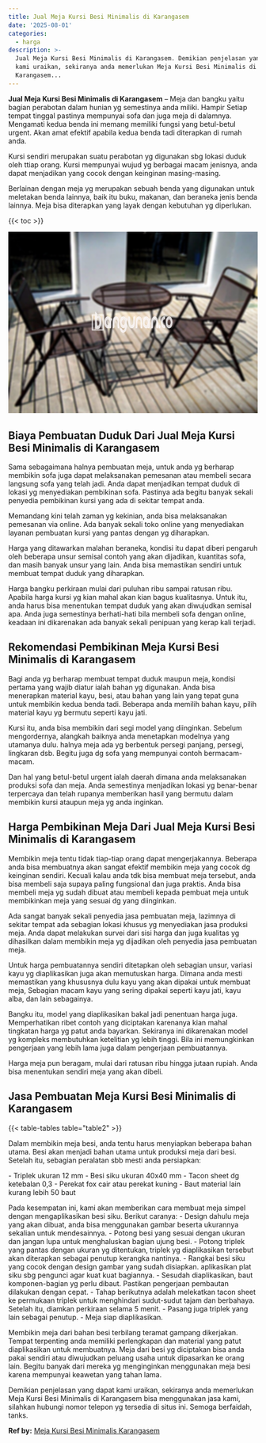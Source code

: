 ```yaml
---
title: Jual Meja Kursi Besi Minimalis di Karangasem
date: '2025-08-01'
categories:
  - harga
description: >-
  Jual Meja Kursi Besi Minimalis di Karangasem. Demikian penjelasan yang dapat
  kami uraikan, sekiranya anda memerlukan Meja Kursi Besi Minimalis di
  Karangasem...
---
```


**Jual Meja Kursi Besi Minimalis di Karangasem** – Meja dan bangku yaitu bagian perabotan dalam hunian yg semestinya anda miliki. Hampir Setiap tempat tinggal pastinya mempunyai sofa dan juga meja di dalamnya. Mengamati kedua benda ini memang memiliki fungsi yang betul-betul urgent. Akan amat efektif apabila kedua benda tadi diterapkan di rumah anda.

Kursi sendiri merupakan suatu perabotan yg digunakan sbg lokasi duduk oleh ttiap orang. Kursi mempunyai wujud yg berbagai macam jenisnya, anda dapat menjadikan yang cocok dengan keinginan masing-masing.

Berlainan dengan meja yg merupakan sebuah benda yang digunakan untuk meletakan benda lainnya, baik itu buku, makanan, dan beraneka jenis benda lainnya. Meja bisa diterapkan yang layak dengan kebutuhan yg diperlukan.

{{< toc >}}

![Jual Meja Kursi Besi Minimalis di Karangasem](/images/jual-meja-besi-murah30.png)

## Biaya Pembuatan Duduk Dari Jual Meja Kursi Besi Minimalis di Karangasem

Sama sebagaimana halnya pembuatan meja, untuk anda yg berharap membikin sofa juga dapat melaksanakan pemesanan atau membeli secara langsung sofa yang telah jadi. Anda dapat menjadikan tempat duduk di lokasi yg menyediakan pembikinan sofa. Pastinya ada begitu banyak sekali penyedia pembikinan kursi yang ada di sekitar tempat anda.

Memandang kini telah zaman yg kekinian, anda bisa melaksanakan pemesanan via online. Ada banyak sekali toko online yang menyediakan layanan pembuatan kursi yang pantas dengan yg diharapkan.

Harga yang ditawarkan malahan beraneka, kondisi itu dapat diberi pengaruh oleh beberapa unsur semisal contoh yang akan dijadikan, kuantitas sofa, dan masih banyak unsur yang lain. Anda bisa memastikan sendiri untuk membuat tempat duduk yang diharapkan.

Harga bangku perkiraan mulai dari puluhan ribu sampai ratusan ribu. Apabila harga kursi yg kian mahal akan kian bagus kualitasnya. Untuk itu, anda harus bisa menentukan tempat duduk yang akan diwujudkan semisal apa. Anda juga semestinya berhati-hati bila membeli sofa dengan online, keadaan ini dikarenakan ada banyak sekali penipuan yang kerap kali terjadi.

## Rekomendasi Pembikinan Meja Kursi Besi Minimalis di Karangasem

Bagi anda yg berharap membuat tempat duduk maupun meja, kondisi pertama yang wajib diatur ialah bahan yg digunakan. Anda bisa menerapkan material kayu, besi, atau bahan yang lain yang tepat guna untuk membikin kedua benda tadi. Beberapa anda memilih bahan kayu, pilih material kayu yg bermutu seperti kayu jati.

Kursi itu, anda bisa membikin dari segi model yang diinginkan. Sebelum mengordernya, alangkah baiknya anda menetapkan modelnya yang utamanya dulu. halnya meja ada yg berbentuk persegi panjang, persegi, lingkaran dsb. Begitu juga dg sofa yang mempunyai contoh bermacam-macam.

Dan hal yang betul-betul urgent ialah daerah dimana anda melaksanakan produksi sofa dan meja. Anda semestinya menjadikan lokasi yg benar-benar terpercaya dan telah rupanya memberikan hasil yang bermutu dalam membikin kursi ataupun meja yg anda inginkan.

## Harga Pembikinan Meja Dari Jual Meja Kursi Besi Minimalis di Karangasem

Membikin meja tentu tidak tiap-tiap orang dapat mengerjakannya. Beberapa anda bisa membuatnya akan sangat efektif membikin meja yang cocok dg keinginan sendiri. Kecuali kalau anda tdk bisa membuat meja tersebut, anda bisa membeli saja supaya paling fungsional dan juga praktis. Anda bisa membeli meja yg sudah dibuat atau membeli kepada pembuat meja untuk membikinkan meja yang sesuai dg yang diinginkan.

Ada sangat banyak sekali penyedia jasa pembuatan meja, lazimnya di sekitar tempat ada sebagian lokasi khusus yg menyediakan jasa produksi meja. Anda dapat melakukan survei dari sisi harga dan juga kualitas yg dihasilkan dalam membikin meja yg dijadikan oleh penyedia jasa pembuatan meja.

Untuk harga pembuatannya sendiri ditetapkan oleh sebagian unsur, variasi kayu yg diaplikasikan juga akan memutuskan harga. Dimana anda mesti memastikan yang khususnya dulu kayu yang akan dipakai untuk membuat meja, Sebagian macam kayu yang sering dipakai seperti kayu jati, kayu alba, dan lain sebagainya.

Bangku itu, model yang diaplikasikan bakal jadi penentuan harga juga. Memperhatikan ribet contoh yang diciptakan karenanya kian mahal tingkatan harga yg patut anda bayarkan. Sekiranya ini dikarenakan model yg kompleks membutuhkan ketelitian yg lebih tinggi. Bila ini memungkinkan pengerjaan yang lebih lama juga dalam pengerjaan pembuatannya.

Harga meja pun beragam, mulai dari ratusan ribu hingga jutaan rupiah. Anda bisa menentukan sendiri meja yang akan dibeli.

## Jasa Pembuatan Meja Kursi Besi Minimalis di Karangasem

{{< table-tables table="table2" >}}

Dalam membikin meja besi, anda tentu harus menyiapkan beberapa bahan utama. Besi akan menjadi bahan utama untuk produksi meja dari besi. Setelah itu, sebagian peralatan sbb mesti anda persiapkan:

\- Triplek ukuran 12 mm - Besi siku ukuran 40x40 mm - Tacon sheet dg ketebalan 0,3 - Perekat fox cair atau perekat kuning - Baut material lain kurang lebih 50 baut

Pada kesempatan ini, kami akan memberikan cara membuat meja simpel dengan mengaplikasikan besi siku. Berikut caranya: - Design dahulu meja yang akan dibuat, anda bisa menggunakan gambar beserta ukurannya sekalian untuk mendesainnya. - Potong besi yang sesuai dengan ukuran dan jangan lupa untuk menghaluskan bagian ujung besi. - Potong triplek yang pantas dengan ukuran yg ditentukan, triplek yg diaplikasikan tersebut akan diterapkan sebagai penutup kerangka nantinya. - Rangkai besi siku yang cocok dengan design gambar yang sudah disiapkan. aplikasikan plat siku sbg pengunci agar kuat kuat bagiannya. - Sesudah diaplikasikan, baut komponen-bagian yg perlu dibaut. Pastikan pengerjaan pembautan dilakukan dengan cepat. - Tahap berikutnya adalah melekatkan tacon sheet ke permukaan triplek untuk menghindari sudut-sudut tajam dan berbahaya. Setelah itu, diamkan perkiraan selama 5 menit. - Pasang juga triplek yang lain sebagai penutup. - Meja siap diaplikasikan.

Membikin meja dari bahan besi terbilang teramat gampang dikerjakan. Tempat terpenting anda memiliki perlengkapan dan material yang patut diaplikasikan untuk membuatnya. Meja dari besi yg diciptakan bisa anda pakai sendiri atau diwujudkan peluang usaha untuk dipasarkan ke orang lain. Begitu banyak dari mereka yg menginginkan menggunakan meja besi karena mempunyai keawetan yang tahan lama.

Demikian penjelasan yang dapat kami uraikan, sekiranya anda memerlukan Meja Kursi Besi Minimalis di Karangasem bisa menggunakan jasa kami, silahkan hubungi nomor telepon yg tersedia di situs ini. Semoga berfaidah, tanks.

**Ref by:** [Meja Kursi Besi Minimalis Karangasem](https://id.wikipedia.org/wiki/Meja)
